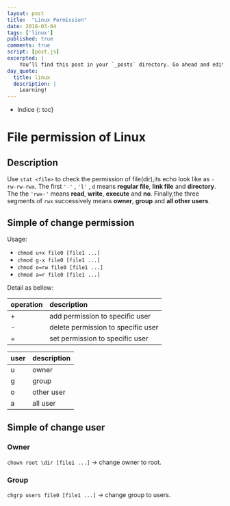 ```yaml
---
layout: post
title:  "Linux Permission"
date: 2018-03-04
tags: ['linux']
published: true
comments: true
script: [post.js]
excerpted: |
    You’ll find this post in your `_posts` directory. Go ahead and edit it and re-build the site ...
day_quote:
  title: linux
  description: |
    Learning!
---
```


* Indice
{: toc}

# File permission of Linux

## Description

  Use `stat <file>` to check the permission of file(dir),its echo look like as `-rw-rw-rwx`.
  The first `'-'` , `'l'` , `d` means **regular file**, **link file** and **directory**.
  The the `'rwx-'` means **read**, **write**, **execute** and **no**.
  Finally,the three segments of `rwx` successively means **owner**, **group** and **all other users**.

## Simple of change permission
  
  Usage:

  - `chmod u+x file0 [file1 ...]`
  - `chmod g-x file0 [file1 ...]`
  - `chmod o=rw file0 [file1 ...]`
  - `chmod a=r file0 [file1 ...]`

  Detail as bellow:

|operation|description|
|:--|:--|
|+|add permission to specific user|
|-|delete permission to specific user|
|=|set permission to specific user|

|user|description|
|:--|:--|
|u|owner|
|g|group|
|o|other user|
|a|all user|

## Simple of change user

### Owner

  `chown root \dir [file1 ...]` -> change owner to root.

### Group
  `chgrp users file0 [file1 ...]` -> change group to users.

